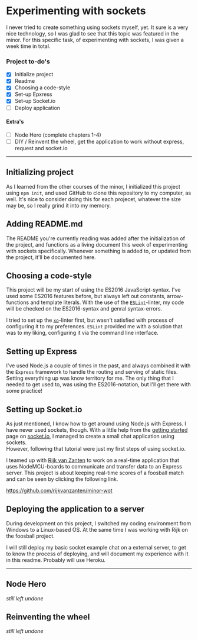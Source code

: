 # Experimenting with sockets
I never tried to create something using sockets myself, yet. It sure is a very nice technology, so I was glad to see that this topic was featured in the minor. For this specific task, of experimenting with sockets, I was given a week time in total.

### Project to-do's
- [x] Initialize project
- [x] Readme
- [x] Choosing a code-style
- [x] Set-up Epxress
- [x] Set-up Socket.io
- [ ] Deploy application

#### Extra's
- [ ] Node Hero (complete chapters 1-4)
- [ ] DIY / Reinvent the wheel, get the application to work without express, request and socket.io

---

## Initializing project
As I learned from the other courses of the minor, I initialized this project using `npm init`, and used GitHub to clone this repository to my computer, as well. It's nice to consider doing this for each projecet, whatever the size may be, so I really grind it into my memory.

## Adding README.md
The README you're currently reading was added after the initialization of the project, and functions as a living document this week of experimenting with sockets specifically. Whenever something is added to, or updated from the project, it'll be documented here.

## Choosing a code-style
This project will be my start of using the ES2016 JavaScript-syntax. I've used some ES2016 features before, but always left out constants, arrow-functions and template literals. With the use of the [`ESLint`](https://github.com/eslint/eslint)-linter, my code will be checked on the ES2016-syntax and genral syntax-errors.

I tried to set up the [`xo`](https://github.com/sindresorhus/xo)-linter first, but wasn't satisfied with process of configuring it to my preferences. `ESLint` provided me with a solution that was to my liking, configuring it via the command line interface.

## Setting up Express
I've used Node.js a couple of times in the past, and always combined it with the `Express` framework to handle the routing and serving of static files. Setting everything up was know territory for me. The only thing that I needed to get used to, was using the ES2016-notation, but I'll get there with some practice!

## Setting up Socket.io
As just mentioned, I know how to get around using Node.js with Express. I have never used sockets, though. With a little help from the [getting started](https://socket.io/get-started/chat/) page on [socket.io](https://socket.io/), I managed to create a small chat application using sockets.  
However, following that tutorial were just my first steps of using socket.io.

I teamed up with [Rijk van Zanten](https://github.com/rijkvanzanten) to work on a real-time application that uses NodeMCU-boards to communicate and transfer data to an Express server. This project is about keeping real-time scores of a foosball match and can be seen by clicking the following link.

https://github.com/rijkvanzanten/minor-wot

## Deploying the application to a server
During development on this project, I switched my coding environment from Windows to a Linux-based OS. At the same time I was working with Rijk on the foosball project.

I will still deploy my basic socket example chat on a external server, to get to know the process of deploying, and will document my experience with it in this readme. Probably will use Heroku.

---

## Node Hero
*still left undone*

## Reinventing the wheel
*still left undone*

